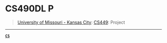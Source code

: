 # CS490DL P
> [University of Missouri - Kansas City](https://www.umkc.edu/): [CS449](https://catalog.umkc.edu/colleges-schools/science-engineering/computer-science/bachelor-of-science-computer-science/): Project

---

[**`CS`**](https://github.com/lxRbckl/lxRbckl/blob/main/CS/README.md)

# 
